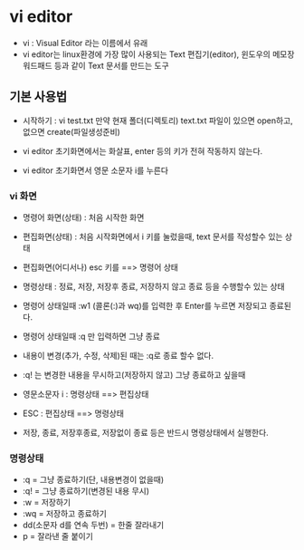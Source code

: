 # vi editor
* vi : Visual Editor 라는 이름에서 유래
* vi editor는 linux환경에 가장 많이 사용되는
Text 편집기(editor), 윈도우의 메모장 워드패드
등과 같이 Text 문서를 만드는 도구

## 기본 사용법
* 시작하기 : vi test.txt
만약 현재 폴더(디렉토리) text.txt 파일이
있으면 open하고, 없으면 create(파일생성준비)

* vi editor 초기화면에서는 화살표, enter
등의 키가 전혀 작동하지 않는다.

* vi editor 초기화면서 영문 소문자 i를 누른다

### vi 화면
* 명령어 화면(상태) :  처음 시작한 화면
* 편집화면(상태) :  처음 시작화면에서 i 키를 눌렀을때,
text 문서를 작성할수 있는 상태
* 편집화면(어디서나) esc 키를 ==> 명령어 상태
* 명령상태 : 정료, 저장, 저장후 종료, 저장하지 않고 종료 등을 수행할수 있는 상태
* 명령어 상태일때 :w1 (콜론(:)과 wq)를 입력한 후 Enter를 누르면 저장되고 종료된다.
* 명령어 상태일때 :q 만 입력하면 그냥 종료
* 내용이 변경(추가, 수정, 삭제)된 때는 :q로 종료 할수 없다.

* :q! 는 변경한 내용을 무시하고(저장하지 않고) 그냥 종료하고 싶을때

* 영문소문자 i : 명령상태 ==> 편집상태
* ESC : 편집상태 ==> 명령상태
* 저장, 종료, 저장후종료, 저장없이 종료 등은 반드시 명령상태에서 실행한다.

### 명령상태
* :q = 그냥 종료하기(단, 내용변경이 없을때)
* :q! = 그냥 종료하기(변경된 내용 무시)
* :w = 저장하기
* :wq = 저장하고 종료하기
* dd(소문자 d를 연속 두번) = 한줄 잘라내기
* p = 잘라낸 줄 붙이기
